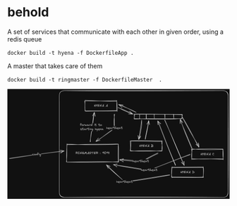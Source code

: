 # behold

A set of services that communicate with each other in given order, using a redis queue

```
docker build -t hyena -f DockerfileApp .
```

A master that takes care of them

```
docker build -t ringmaster -f DockerfileMaster  .
```

![](system.png)